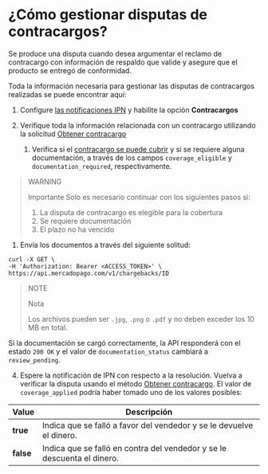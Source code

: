 # ¿Cómo gestionar disputas de contracargos?

Se produce una disputa cuando desea argumentar el reclamo de contracargo con información de respaldo que valide y asegure que el producto se entregó de conformidad.

Toda la información necesaria para gestionar las disputas de contracargos realizadas se puede encontrar aquí:

1. Configure [las notificaciones IPN](/developers/panel/notifications/ipn) y habilite la opción **Contracargos**
   
2. Verifique toda la información relacionada con un contracargo utilizando la solicitud [Obtener contracargo](/developers/pt/reference/chargebacks/_chargebacks_id/get)
   1. Verifica si el [contracargo se puede cubrir](https://www.mercadopago[FAKER][URL][DOMAIN]/ayuda/294) y si se requiere alguna documentación, a través de los campos `coverage_eligible` y `documentation_required`, respectivamente.

>WARNING
>
>Importante
>Solo es necesario continuar con los siguientes pasos si:
>1. La disputa de contracargo es elegible para la cobertura
>2. Se requiere documentación
>3. El plazo no ha vencido
>

1. Envía los documentos a través del siguiente solitud:
```curl
curl -X GET \
-H 'Authorization: Bearer <ACCESS_TOKEN>' \
https://api.mercadopago.com/v1/chargebacks/ID
```

>NOTE
>
>Nota
>
>Los archivos pueden ser `.jpg`, `.png` o `.pdf` y no deben exceder los 10 MB en total.

Si la documentación se cargó correctamente, la API responderá con el estado `200 OK` y el valor de `documentation_status` cambiará a `review_pending`.

4. Espere la notificación de IPN con respecto a la resolución. Vuelva a verificar la disputa usando el método [Obtener contracargo](/developers/pt/reference/chargebacks/_chargebacks_id/get). El valor de `coverage_applied` podría haber tomado uno de los valores posibles:

| Value           | Descripción
| ----            | ----
| **true**  | Indica que se falló a favor del vendedor y se le devuelve el dinero.
| **false** | Indica que se falló en contra del vendedor y se le descuenta el dinero.
